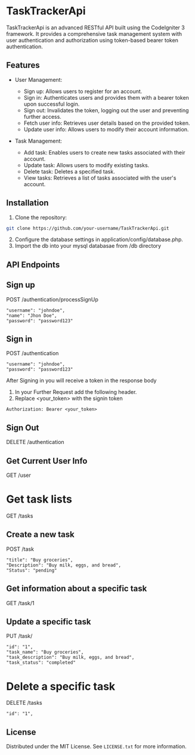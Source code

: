# TaskTrackerApi

TaskTrackerApi is an advanced RESTful API built using the CodeIgniter 3 framework. It provides a comprehensive task management system with user authentication and authorization using token-based bearer token authentication.

## Features

- User Management:
    - Sign up: Allows users to register for an account.
    - Sign in: Authenticates users and provides them with a bearer token upon successful login.
    - Sign out: Invalidates the token, logging out the user and preventing further access.
    - Fetch user info: Retrieves user details based on the provided token.
    - Update user info: Allows users to modify their account information.

- Task Management:
    - Add task: Enables users to create new tasks associated with their account.
    - Update task: Allows users to modify existing tasks.
    - Delete task: Deletes a specified task.
    - View tasks: Retrieves a list of tasks associated with the user's account.

## Installation

1. Clone the repository:

```bash
git clone https://github.com/your-username/TaskTrackerApi.git
```

2. Configure the database settings in application/config/database.php.
3. Import the db into your mysql databasae from /db directory


## API Endpoints

## Sign up
POST /authentication/processSignUp
```
"username": "johndoe",
"name": "Jhon Doe",
"password": "password123"
```

## Sign in
POST /authentication
```
"username": "johndoe",
"password": "password123"
```

After Signing in you will receive a token in the response body

1. In your Further Request add the following header.
2. Replace <your_token> with the signin token
```
Authorization: Bearer <your_token>
```

## Sign Out
DELETE /authentication

## Get Current User Info
GET /user

# Get task lists
GET /tasks

## Create a new task
POST /task
```
"title": "Buy groceries",
"Description": "Buy milk, eggs, and bread",
"Status": "pending"
```

## Get information about a specific task
GET /task/1

## Update a specific task
PUT /task/
```
"id": "1",
"task_name": "Buy groceries",
"task_description": "Buy milk, eggs, and bread",
"task_status": "completed"
```

# Delete a specific task
DELETE /tasks
```
"id": "1",
```

<!-- LICENSE -->
## License

Distributed under the MIT License. See `LICENSE.txt` for more information.

